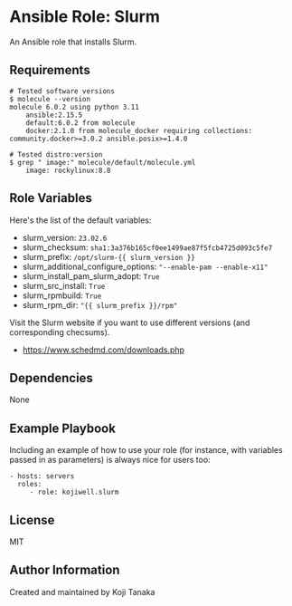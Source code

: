 Ansible Role: Slurm
=========

An Ansible role that installs Slurm.

Requirements
------------

``` shell
# Tested software versions
$ molecule --version
molecule 6.0.2 using python 3.11 
    ansible:2.15.5
    default:6.0.2 from molecule
    docker:2.1.0 from molecule_docker requiring collections: community.docker>=3.0.2 ansible.posix>=1.4.0

# Tested distro:version
$ grep " image:" molecule/default/molecule.yml
    image: rockylinux:8.8
```

Role Variables
--------------

Here's the list of the default variables:

- slurm_version: `23.02.6`
- slurm_checksum: `sha1:3a376b165cf0ee1499ae87f5fcb4725d093c5fe7`
- slurm_prefix: `/opt/slurm-{{ slurm_version }}`
- slurm_additional_configure_options: `"--enable-pam --enable-x11"`
- slurm_install_pam_slurm_adopt: `True`
- slurm_src_install: `True`
- slurm_rpmbuild: `True`
- slurm_rpm_dir: `"{{ slurm_prefix }}/rpm"`

Visit the Slurm website if you want to use different versions (and corresponding checsums).

- https://www.schedmd.com/downloads.php

Dependencies
------------

None

Example Playbook
----------------

Including an example of how to use your role (for instance, with variables passed in as parameters) is always nice for users too:

    - hosts: servers
      roles:
         - role: kojiwell.slurm

License
-------

MIT

Author Information
------------------

Created and maintained by Koji Tanaka
